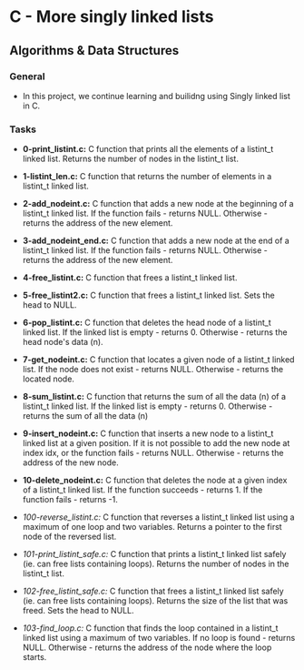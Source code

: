 # C - More singly linked lists

## Algorithms & Data Structures

### **General**
* In this project, we continue learning and builidng using Singly linked list in C.

### Tasks
* **0-print_listint.c:** C function that prints all the elements of a listint_t linked list.
Returns the number of nodes in the listint_t list.

* **1-listint_len.c:** C function that returns the number of elements in a listint_t linked list.

* **2-add_nodeint.c:** C function that adds a new node at the beginning of a listint_t linked list.
If the function fails - returns NULL.
Otherwise - returns the address of the new element.

* **3-add_nodeint_end.c:** C function that adds a new node at the end of a listint_t linked list.
If the function fails - returns NULL.
Otherwise - returns the address of the new element.

* **4-free_listint.c:** C function that frees a listint_t linked list.

* **5-free_listint2.c:** C function that frees a listint_t linked list.
Sets the head to NULL.

* **6-pop_listint.c:** C function that deletes the head node of a listint_t linked list.
If the linked list is empty - returns 0.
Otherwise - returns the head node's data (n).

* **7-get_nodeint.c:** C function that locates a given node of a listint_t linked list.
If the node does not exist - returns NULL.
Otherwise - returns the located node.

* **8-sum_listint.c:** C function that returns the sum of all the data (n) of a listint_t linked list.
If the linked list is empty - returns 0.
Otherwise - returns the sum of all the data (n)

* **9-insert_nodeint.c:** C function that inserts a new node to a listint_t linked list at a given position.
If it is not possible to add the new node at index idx, or the function fails - returns NULL.
Otherwise - returns the address of the new node.

* **10-delete_nodeint.c:** C function that deletes the node at a given index of a listint_t linked list.
If the function succeeds - returns 1.
If the function fails - returns -1.

* *100-reverse_listint.c:* C function that reverses a listint_t linked list using a maximum of one loop and two variables.
Returns a pointer to the first node of the reversed list.

* *101-print_listint_safe.c:* C function that prints a listint_t linked list safely (ie. can free lists containing loops).
Returns the number of nodes in the listint_t list.

* *102-free_listint_safe.c:* C function that frees a listint_t linked list safely (ie. can free lists containing loops).
Returns the size of the list that was freed.
Sets the head to NULL.

* *103-find_loop.c:* C function that finds the loop contained in a listint_t linked list using a maximum of two variables.
If no loop is found - returns NULL.
Otherwise - returns the address of the node where the loop starts.

